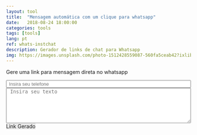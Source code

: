 ```yaml
---
layout: tool
title:  "Mensagem automática com um clique para whatsapp"
date:   2018-08-24 18:00:00
categories: tools
tags: [tools]
lang: pt
ref: whats-instchat
description: Gerador de links de chat para Whatsapp
img: https://images.unsplash.com/photo-1512428559087-560fa5ceab42?ixlib=rb-0.3.5&ixid=eyJhcHBfaWQiOjEyMDd9&s=665f85219b6ad4ee4b274871593f3394&auto=format&fit=crop&w=1050&q=80
---
```


<script src="https://cdn.rawgit.com/akafael/javascript_cookbook/master/scripts/reading_time.js"></script>
<script>

whatsLink = ""

function onCount()
{
    phoneNumber = document.getElementById("textCellphone").value;
    chatMsg = document.getElementById("textBox").value;

    // Generate Link
    resultBox.href = 'https://wa.me/';
    resultBox.href += phoneNumber;
    resultBox.href += '?text=';
    resultBox.href += encodeURI(chatMsg);

    // description
    resultBox.innerHTML = resultBox.href;
}
</script>

Gere uma link para mensagem direta no whatsapp

<input type="number" size="14" maxlength="14" onkeydown="onCount()" onkeyup="onCount()" id="textCellphone" style="width: 100%" cols="1" rows="1" placeholder=" Insira seu telefone">


<textarea onkeydown="onCount()" onkeyup="onCount()" id="textBox" style="width: 100%" cols="1" rows="6" placeholder=" Insira seu texto"></textarea>

<div id="result">
    <a id="resultBox" style="background-color: #e9e9e9;">Link Gerado</a>
</div>
